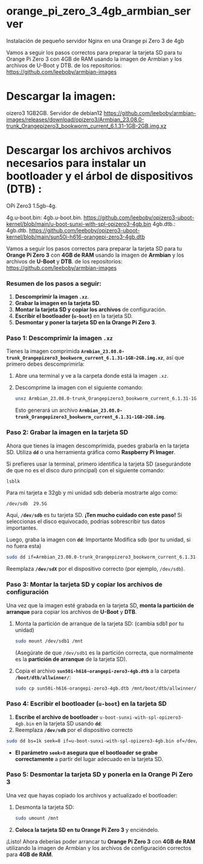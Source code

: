 # orange_pi_zero_3_4gb_armbian_server
Instalación de pequeño servidor Nginx en una Orange pi Zero 3 de 4gb

Vamos a seguir los pasos correctos para preparar la tarjeta SD para tu Orange Pi Zero 3 con 4GB de RAM usando la imagen de Armbian y los archivos de U-Boot y DTB. de los repositorios: https://github.com/leeboby/armbian-images

# Descargar la imagen:
oizero3 1GB2GB. 	Servidor de debian12  https://github.com/leeboby/armbian-images/releases/download/opizero3/Armbian_23.08.0-trunk_Orangepizero3_bookworm_current_6.1.31-1GB-2GB.img.xz

# Descargar los archivos archivos necesarios para instalar un bootloader y el árbol de dispositivos (DTB) :
OPi Zero3 1.5gb-4g.

4g.u-boot.bin: 4gb.u-boot.bin. https://github.com/leeboby/opizero3-uboot-kernel/blob/main/u-boot-sunxi-with-spl-opizero3-4gb.bin
4gb.dtb.: 4gb.dtb.  https://github.com/leeboby/opizero3-uboot-kernel/blob/main/sun50i-h616-orangepi-zero3-4gb.dtb

Vamos a seguir los pasos correctos para preparar la tarjeta SD para tu **Orange Pi Zero 3** con **4GB de RAM** usando la imagen de **Armbian** y los archivos de **U-Boot** y **DTB**. de los repositorios:
https://github.com/leeboby/armbian-images

### Resumen de los pasos a seguir:

1. **Descomprimir la imagen `.xz`**.
2. **Grabar la imagen en la tarjeta SD**.
3. **Montar la tarjeta SD y copiar los archivos** de configuración.
4. **Escribir el bootloader (`u-boot`)** en la tarjeta SD.
5. **Desmontar y poner la tarjeta SD en la Orange Pi Zero 3**.

### Paso 1: Descomprimir la imagen `.xz`

Tienes la imagen comprimida **`Armbian_23.08.0-trunk_Orangepizero3_bookworm_current_6.1.31-1GB-2GB.img.xz`**, así que primero debes descomprimirla:

1. Abre una terminal y ve a la carpeta donde está la imagen `.xz`.
2. Descomprime la imagen con el siguiente comando:

   ```bash
   unxz Armbian_23.08.0-trunk_Orangepizero3_bookworm_current_6.1.31-1GB-2GB.img.xz
   ```

   Esto generará un archivo **`Armbian_23.08.0-trunk_Orangepizero3_bookworm_current_6.1.31-1GB-2GB.img`**.

### Paso 2: Grabar la imagen en la tarjeta SD

Ahora que tienes la imagen descomprimida, puedes grabarla en la tarjeta SD. Utiliza **`dd`** o una herramienta gráfica como **Raspberry Pi Imager**.

Si prefieres usar la terminal, primero identifica la tarjeta SD (asegurándote de que no es el disco duro principal) con el siguiente comando:

```bash
lsblk
```

Para mi tarjeta e 32gb y mi unidad sdb debería mostrarte algo como:

```
/dev/sdb  29.5G
```

Aquí, **`/dev/sdb`** es tu tarjeta SD. **¡Ten mucho cuidado con este paso!** Si seleccionas el disco equivocado, podrías sobrescribir tus datos importantes.

Luego, graba la imagen con **`dd`**: Importante Modifica sdb (por tu unidad, si no fuera esta)

```bash
sudo dd if=Armbian_23.08.0-trunk_Orangepizero3_bookworm_current_6.1.31-1GB-2GB.img of=/dev/sdb bs=4M status=progress conv=fsync
```

Reemplaza **`/dev/sdX`** por el dispositivo correcto (por ejemplo, `/dev/sdb`).

### Paso 3: Montar la tarjeta SD y copiar los archivos de configuración

Una vez que la imagen esté grabada en la tarjeta SD, **monta la partición de arranque** para copiar los archivos de **U-Boot** y **DTB**.

1. Monta la partición de arranque de la tarjeta SD: (cambia sdb1 por tu unidad)

   ```bash
   sudo mount /dev/sdb1 /mnt
   ```

   (Asegúrate de que `/dev/sdb1` es la partición correcta, que normalmente es la **partición de arranque** de la tarjeta SD).

2. Copia el archivo **`sun50i-h616-orangepi-zero3-4gb.dtb`** a la carpeta **`/boot/dtb/allwinner/`**:

   ```bash
   sudo cp sun50i-h616-orangepi-zero3-4gb.dtb /mnt/boot/dtb/allwinner/sun50i-h616-orangepi-zero3.dtb
   ```

### Paso 4: Escribir el bootloader (`u-boot`) en la tarjeta SD

1. **Escribe el archivo de bootloader** `u-boot-sunxi-with-spl-opizero3-4gb.bin` en la tarjeta SD usando **`dd`**:
2.  Reemplaza **`/dev/sdb`** por el dispositivo correcto

   ```bash
   sudo dd bs=1k seek=8 if=u-boot-sunxi-with-spl-opizero3-4gb.bin of=/dev/sdb
   ```

  
   - **El parámetro `seek=8` asegura que el bootloader se grabe correctamente** a partir del lugar adecuado en la tarjeta SD.

### Paso 5: Desmontar la tarjeta SD y ponerla en la Orange Pi Zero 3

Una vez que hayas copiado los archivos y actualizado el bootloader:

1. Desmonta la tarjeta SD:

   ```bash
   sudo umount /mnt
   ```

2. **Coloca la tarjeta SD en tu Orange Pi Zero 3** y enciéndelo.

¡Listo! Ahora deberías poder arrancar tu **Orange Pi Zero 3** con **4GB de RAM** utilizando la imagen de Armbian y los archivos de configuración correctos para **4GB de RAM**.
